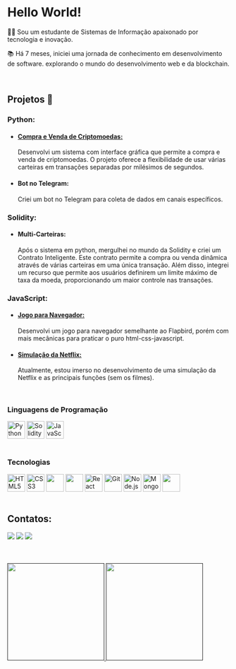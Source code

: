 # Hello World!
👨‍💻 Sou um estudante de Sistemas de Informação apaixonado por tecnologia e inovação.

📚 Há 7 meses, iniciei uma jornada de conhecimento em desenvolvimento de software. explorando o mundo do desenvolvimento web e da blockchain.

<br>

## Projetos 💼
### Python:
- #### [Compra e Venda de Criptomoedas:](https://github.com/Rhuan000/PANCAKEBOT)
  Desenvolvi um sistema com interface gráfica que permite a compra e venda de criptomoedas. O projeto oferece a flexibilidade de usar várias carteiras em   transações separadas por milésimos de segundos.


- #### Bot no Telegram: 
  Criei um bot no Telegram para coleta de dados em canais específicos. 

### Solidity:
- #### Multi-Carteiras:
  Após o sistema em python, mergulhei no mundo da Solidity e criei um Contrato Inteligente. Este contrato permite a compra ou venda dinâmica através de     várias carteiras em uma única transação. Além disso, integrei um recurso que permite aos usuários definirem um limite máximo de taxa da moeda,            proporcionando um maior controle nas transações. 

### JavaScript:
- #### [Jogo para Navegador:](https://github.com/Rhuan000/The-Bird) 
  Desenvolvi um jogo para navegador semelhante ao Flapbird, porém com mais mecânicas para praticar o puro html-css-javascript.

- #### [Simulação da Netflix:](https://github.com/Rhuan000/Netflix-Clone) 
  Atualmente, estou imerso no desenvolvimento de uma simulação da Netflix e as principais funções (sem os filmes).

<br>

### Linguagens de Programação
<div>
  <img width="40" height="40" src="https://cdn.jsdelivr.net/gh/devicons/devicon/icons/python/python-original.svg" alt="Python" />
  <img width="40" height="40" src="https://cdn.jsdelivr.net/gh/devicons/devicon/icons/solidity/solidity-plain.svg" alt="Solidity" />
  <img width="40" height="40" src="https://cdn.jsdelivr.net/gh/devicons/devicon/icons/javascript/javascript-original.svg" alt="JavaScript" />
</div>
<br>

### Tecnologias
<div>
  <img width="40" height="40" src="https://cdn.jsdelivr.net/gh/devicons/devicon/icons/html5/html5-original.svg" alt="HTML5" />
  <img width="40" height="40" src="https://cdn.jsdelivr.net/gh/devicons/devicon/icons/css3/css3-original.svg" alt="CSS3" />
  <img width="40" height="40" src="https://cdn.jsdelivr.net/gh/devicons/devicon/icons/sass/sass-original.svg" />
  <img width="40" height="40" src="https://cdn.jsdelivr.net/gh/devicons/devicon/icons/tailwindcss/tailwindcss-plain.svg" />
  <img width="40" height="40" src="https://cdn.jsdelivr.net/gh/devicons/devicon/icons/react/react-original.svg" alt="React" />
  <img width="40" height="40" src="https://cdn.jsdelivr.net/gh/devicons/devicon/icons/git/git-original.svg" alt="Git" />
  <img width="40" height="40" src="https://cdn.jsdelivr.net/gh/devicons/devicon/icons/nodejs/nodejs-original.svg" alt="Node.js" />
  <img width="40" height="40" src="https://cdn.jsdelivr.net/gh/devicons/devicon/icons/mongodb/mongodb-original-wordmark.svg" alt="MongoDB"/>
  <img width="40" height="40" src="https://cdn.jsdelivr.net/gh/devicons/devicon/icons/linux/linux-original.svg" />
</div>
<br>

## Contatos:

<div>
  <a href = "mailto:rhuanelias29@gmail.com"><img loading="lazy" src="https://img.shields.io/badge/Gmail-D14836?style=for-the-badge&logo=gmail&logoColor=white" target="_blank"  rel="noopener"></a>
  <a href="https://www.linkedin.com/in/rhuan-elias-003558257" target="_blank"><img loading="lazy" src="https://img.shields.io/badge/-LinkedIn-%230077B5?style=for-the-badge&logo=linkedin&logoColor=white" target="_blank"  rel="noopener"></a>   
  <a href="https://instagram.com/rhuan_elias_" target="_blank"><img loading="lazy" src="https://img.shields.io/badge/-Instagram-%23E4405F?style=for-the-badge&logo=instagram&logoColor=white" target="_blank"  rel="noopener"></a>
</div>
<br><br><br>
<div>
  <a href=""> <img height="220em" loading="lazy"  src="https://github-readme-stats-sigma-five.vercel.app/api/top-langs/?username=Rhuan000&theme=react&line_height=40&hide=css"/> </a>
  <a href=""> <img height="220em" align="top" loading="lazy"  src="https://github-readme-stats-sigma-five.vercel.app/api?username=Rhuan000&theme=react"/> </a>
</div>
